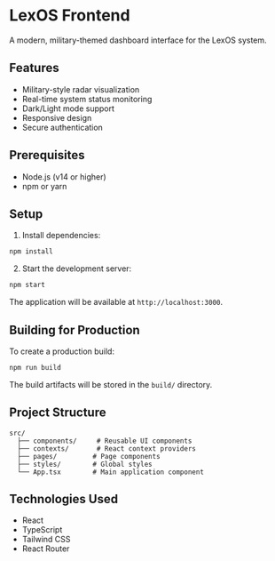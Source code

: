 # LexOS Frontend

A modern, military-themed dashboard interface for the LexOS system.

## Features

- Military-style radar visualization
- Real-time system status monitoring
- Dark/Light mode support
- Responsive design
- Secure authentication

## Prerequisites

- Node.js (v14 or higher)
- npm or yarn

## Setup

1. Install dependencies:
```bash
npm install
```

2. Start the development server:
```bash
npm start
```

The application will be available at `http://localhost:3000`.

## Building for Production

To create a production build:

```bash
npm run build
```

The build artifacts will be stored in the `build/` directory.

## Project Structure

```
src/
  ├── components/     # Reusable UI components
  ├── contexts/       # React context providers
  ├── pages/         # Page components
  ├── styles/        # Global styles
  └── App.tsx        # Main application component
```

## Technologies Used

- React
- TypeScript
- Tailwind CSS
- React Router 